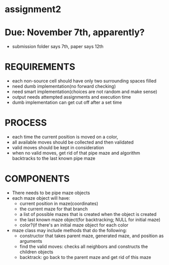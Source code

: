 # assignment2
# Due: November 7th, apparently?
* submission folder says 7th, paper says 12th

# REQUIREMENTS
* each non-source cell should have only two surrounding spaces filled
* need dumb implementation(no forward checking)
* need smart implementation(choices are not random and make sense)
* output needs attempted assignments and execution time
* dumb implementation can get cut off after a set time

# PROCESS
* each time the current position is moved on a color,
* all available moves should be collected and then validated
* valid moves should be kept in consideration
* when no valid moves, get rid of that pipe maze and algorithm backtracks to the last known pipe maze

# COMPONENTS
* There needs to be pipe maze objects
* each maze object will have:
	* current position in maze(coordinates)
	* the current maze for that branch
	* a list of possible mazes that is created when the object is created
	* the last known maze object(for backtracking; NULL for initial maze)
	* color?(if there's an initial maze object for each color
* maze class may include methods that do the following:
	* constructor that takes parent maze, generated maze, and position as arguments
	* find the valid moves: checks all neighbors and constructs the children objects
	* backtrack: go back to the parent maze and get rid of this maze
